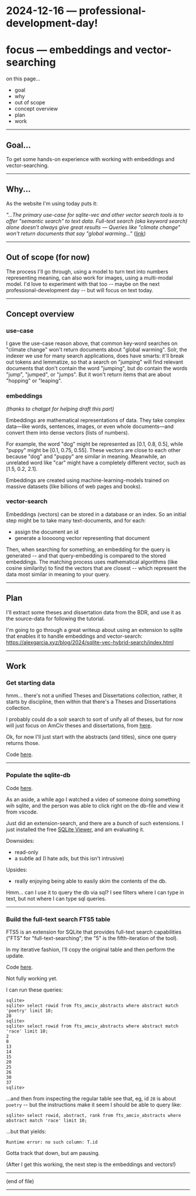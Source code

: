 2024-12-16 — professional-development-day!
==========================================

# focus — embeddings and vector-searching

on this page...
- goal
- why
- out of scope
- concept overview
- plan
- work

---


## Goal...

To get some hands-on experience with working with embeddings and vector-searching.

---


## Why...

As the website I'm using today puts it:

_"...The primary use-case for sqlite-vec and other vector search tools is to offer "semantic search" to text data. Full-text search (aka keyword search) alone doesn't always give great results — Queries like "climate change" won't return documents that say "global warming..."_ ([link](https://alexgarcia.xyz/blog/2024/sqlite-vec-hybrid-search/index.html))

---


## Out of scope (for now)

The process I'll go through, using a model to turn text into numbers representing meaning, can also work for images, using a multi-modal model. I'd love to experiment with that too -- maybe on the next professional-development day -- but will focus on text today.

---

## Concept overview


### use-case 

I gave the use-case reason above, that common key-word searches on "climate change" won't return documents about "global warming". Solr, the indexer we use for many search applications, does have smarts: it'll break out tokens and lemmatize, so that a search on "jumping" will find relevant documents that don't contain the word "jumping", but do contain the words "jump", "jumped", or "jumps". But it won't return items that are about "hopping" or "leaping".


### embeddings

_(thanks to chatgpt for helping draft this part)_

Embeddings are mathematical representations of data. They take complex data—like words, sentences, images, or even whole documents—and convert them into dense vectors (lists of numbers).

For example, the word "dog" might be represented as [0.1, 0.8, 0.5], while "puppy" might be [0.1, 0.75, 0.55]. These vectors are close to each other because "dog" and "puppy" are similar in meaning. Meanwhile, an unrelated word like "car" might have a completely different vector, such as [1.5, 0.2, 2.1].

Embeddings are created using machine-learning-models trained on massive datasets (like billions of web pages and books).


### vector-search

Embeddings (vectors) can be stored in a database or an index. So an initial step might be to take many text-documents, and for each:
- assign the document an id
- generate a looooong vector representing that document  

Then, when searching for something, an embedding for the query is generated -- and that query-embedding is compared to the stored embeddings. The matching process uses mathematical algorithms (like cosine similarity) to find the vectors that are closest -- which represent the data most similar in meaning to your query.

---


## Plan

I'll extract some theses and dissertation data from the BDR, and use it as the source-data for following the tutorial.

I'm going to go through a great writeup about using an extension to sqlite that enables it to handle embeddings and vector-search: <https://alexgarcia.xyz/blog/2024/sqlite-vec-hybrid-search/index.html>

---


## Work


### Get starting data

hmm... there's not a unified Theses and Dissertations collection, rather, it starts by discipline, then within that there's a Theses and Dissertations collection.

I probably could do a solr search to sort of unify all of theses, but for now will just focus on AmCiv theses and dissertations, from [here](https://repository.library.brown.edu/studio/collections/bdr:en3cza8s/).

Ok, for now I'll just start with the abstracts (and titles), since one query returns those.

Code [here](https://github.com/birkin/vector_search_experimentation/blob/main/a__get_starting_data.py).

---

### Populate the sqlite-db

Code [here](https://github.com/birkin/vector_search_experimentation/blob/main/b__populate_db.py).

As an aside, a while ago I watched a video of someone doing something wih sqlite, and the person was able to click right on the db-file and view it from vscode. 

Just did an extension-search, and there are a _bunch_ of such extensions. I just installed the free [SQLite Viewer](https://marketplace.visualstudio.com/items?itemName=qwtel.sqlite-viewer), and am evaluating it. 

Downsides: 
- read-only
- a subtle ad (I hate ads, but this isn't intrusive)

Upsides: 
- really enjoying being able to easily skim the contents of the db.

Hmm... can I use it to query the db via sql? I see filters where I can type in text, but not where I can type sql queries.

---


### Build the full-text search FTS5 table

FTS5 is an extension for SQLite that provides full-text search capabilities ("FTS" for "full-text-searching"; the "5" is the fifth-iteration of the tool).

In my iterative fashion, I'll copy the original table and then perform the update.

Code [here](https://github.com/birkin/vector_search_experimentation/blob/main/c__add_FTS.py).

Not fully working yet.

I can run these queries:

```
sqlite> 
sqlite> select rowid from fts_amciv_abstracts where abstract match 'poetry' limit 10;
28
sqlite> 
sqlite> select rowid from fts_amciv_abstracts where abstract match 'race' limit 10;
2
8
13
14
15
20
25
26
30
37
sqlite> 
```

...and then from inspecting the regular table see that, eg, id `28` is about `poetry` -- but the instructions make it seem I should be able to query like:

```
sqlite> select rowid, abstract, rank from fts_amciv_abstracts where abstract match 'race' limit 10;
```

...but that yields:

```
Runtime error: no such column: T.id
```

Gotta track that down, but am pausing.

(After I get this working, the next step is the embeddings and vectors!)

---

(end of file)

---
